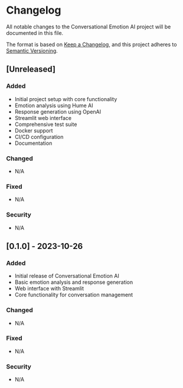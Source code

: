 # Changelog

All notable changes to the Conversational Emotion AI project will be documented in this file.

The format is based on [Keep a Changelog](https://keepachangelog.com/en/1.0.0/),
and this project adheres to [Semantic Versioning](https://semver.org/spec/v2.0.0.html).

## [Unreleased]

### Added
- Initial project setup with core functionality
- Emotion analysis using Hume AI
- Response generation using OpenAI
- Streamlit web interface
- Comprehensive test suite
- Docker support
- CI/CD configuration
- Documentation

### Changed
- N/A

### Fixed
- N/A

### Security
- N/A

## [0.1.0] - 2023-10-26

### Added
- Initial release of Conversational Emotion AI
- Basic emotion analysis and response generation
- Web interface with Streamlit
- Core functionality for conversation management

### Changed
- N/A

### Fixed
- N/A

### Security
- N/A
